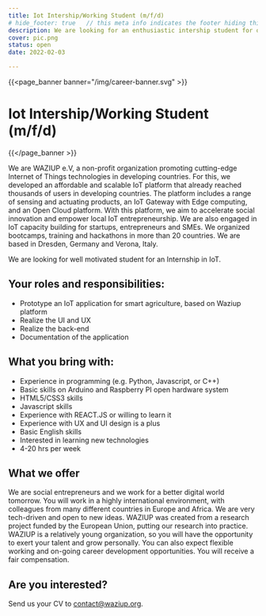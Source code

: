 ```yaml
---
title: Iot Intership/Working Student (m/f/d)
# hide_footer: true   // this meta info indicates the footer hiding thing.
description: We are looking for an enthusiastic intership student for our IoT Projects!
cover: pic.png
status: open
date: 2022-02-03

---
```


{{<page_banner banner="/img/career-banner.svg" >}}
# Iot Intership/Working Student (m/f/d)
{{</page_banner >}}


We are WAZIUP e.V, a non-profit organization promoting cutting-edge Internet of Things technologies in developing countries. For this, we developed an affordable and scalable IoT platform that already reached thousands of users in developing countries. The platform includes a range of sensing and actuating products, an IoT Gateway with Edge computing, and an Open Cloud platform. With this platform, we aim to accelerate social innovation and empower local IoT entrepreneurship. We are also engaged in IoT capacity building for startups, entrepreneurs and SMEs. We organized bootcamps, training and hackathons in more than 20 countries. We are based in Dresden, Germany and Verona, Italy.

We are looking for well motivated student for an Internship in IoT.

## Your roles and responsibilities: 
- Prototype an IoT application for smart agriculture, based on Waziup platform
- Realize the UI and UX
- Realize the back-end
- Documentation of the application

## What you bring with: 
- Experience in programming (e.g. Python, Javascript, or C++)
- Basic skills on Arduino and Raspberry PI open hardware system
- HTML5/CSS3 skills
- Javascript skills
- Experience with REACT.JS or willing to learn it
- Experience with UX and UI design is a plus
- Basic English skills
- Interested in learning new technologies
- 4-20 hrs per week

## What we offer 
We are social entrepreneurs and we work for a better digital world tomorrow. You will work in a highly international environment, with colleagues from many different countries in Europe and Africa. We are very tech-driven and open to new ideas. WAZIUP was created from a research project funded by the European Union, putting our research into practice. WAZIUP is a relatively young organization, so you will have the opportunity to exert your talent and grow personally. You can also expect flexible working and on-going career development opportunities. You will receive a fair compensation.

## Are you interested? 
Send us your CV to contact@waziup.org.

